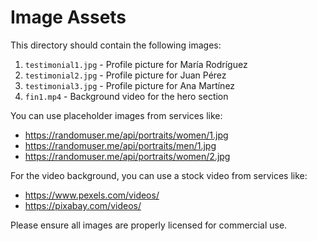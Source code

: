 # Image Assets

This directory should contain the following images:

1. `testimonial1.jpg` - Profile picture for María Rodríguez
2. `testimonial2.jpg` - Profile picture for Juan Pérez
3. `testimonial3.jpg` - Profile picture for Ana Martínez
4. `fin1.mp4` - Background video for the hero section

You can use placeholder images from services like:
- https://randomuser.me/api/portraits/women/1.jpg
- https://randomuser.me/api/portraits/men/1.jpg
- https://randomuser.me/api/portraits/women/2.jpg

For the video background, you can use a stock video from services like:
- https://www.pexels.com/videos/
- https://pixabay.com/videos/

Please ensure all images are properly licensed for commercial use. 